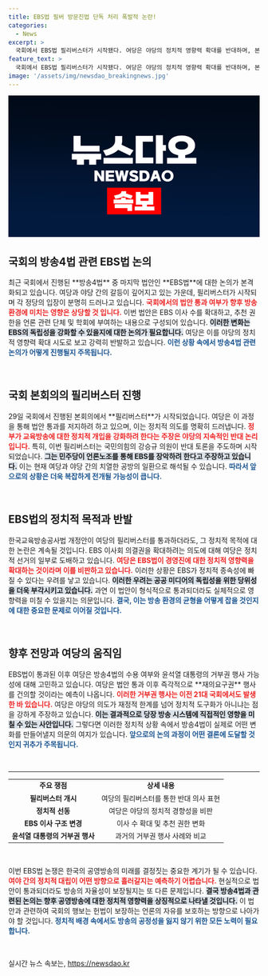 ```yaml
---
title: EBS법 필버 방문진법 단독 처리 폭발적 논란!
categories:
  - News
excerpt: >
  국회에서 EBS법 필리버스터가 시작됐다. 여당은 야당의 정치적 영향력 확대를 반대하며, 본회의 통과를 앞두고 강력한 저항을 예고했다. 다시 들어오는 방송4법의 운명은? 클릭해 확인하세요!
feature_text: >
  국회에서 EBS법 필리버스터가 시작됐다. 여당은 야당의 정치적 영향력 확대를 반대하며, 본회의 통과를 앞두고 강력한 저항을 예고했다. 다시 들어오는 방송4법의 운명은? 클릭해 확인하세요!
image: '/assets/img/newsdao_breakingnews.jpg'
---
```


<p><img src="/assets/img/newsdao_breakingnews.jpg" alt="ranknews 속보" /></p>

<h2 data-ke-size="size26">국회의 방송4법 관련 EBS법 논의</h2>

<p data-ke-size="size16">최근 국회에서 진행된 **방송4법** 중 마지막 법안인 **EBS법**에 대한 논의가 본격화되고 있습니다. 여당과 야당 간의 갈등이 깊어지고 있는 가운데, 필리버스터가 시작되며 각 정당의 입장이 분명히 드러나고 있습니다. <b><span style="color: #ee2323;">국회에서의 법안 통과 여부가 향후 방송 환경에 미치는 영향은 상당할 것 입니다.</span></b> 이번 법안은 EBS 이사 수를 확대하고, 추천 권한을 언론 관련 단체 및 학회에 부여하는 내용으로 구성되어 있습니다. <b><span style="background-color: #21538527;">이러한 변화는 EBS의 독립성을 강화할 수 있을지에 대한 논의가 필요합니다.</span></b> 여당은 이를 야당의 정치적 영향력 확대 시도로 보고 강력히 반발하고 있습니다. <b><span style="color: #1a5490;">이런 상황 속에서 방송4법 관련 논의가 어떻게 진행될지 주목됩니다.</span></b></p>

<p data-ke-size="size16">&nbsp;</p>

<h2 data-ke-size="size26">국회 본회의의 필리버스터 진행</h2>

<p data-ke-size="size16">29일 국회에서 진행된 본회의에서 **필리버스터**가 시작되었습니다. 여당은 이 과정을 통해 법안 통과를 저지하려 하고 있으며, 이는 정치적 의도를 명확히 드러냅니다. <b><span style="color: #ee2323;">정부가 교육방송에 대한 정치적 개입을 강화하려 한다는 주장은 야당의 지속적인 반대 논리입니다.</span></b> 특히, 이번 필리버스터는 국민의힘의 강승규 의원이 반대 토론을 주도하며 시작되었습니다. <b><span style="background-color: #21538527;">그는 민주당이 언론노조를 통해 EBS를 장악하려 한다고 주장하고 있습니다.</span></b> 이는 현재 여당과 야당 간의 치열한 공방의 일환으로 해석될 수 있습니다. <b><span style="color: #1a5490;">따라서 앞으로의 상황은 더욱 복잡하게 전개될 가능성이 큽니다.</span></b></p>

<p data-ke-size="size16">&nbsp;</p>

<h2 data-ke-size="size26">EBS법의 정치적 목적과 반발</h2>

<p data-ke-size="size16">한국교육방송공사법 개정안이 여당의 필리버스터를 통과하더라도, 그 정치적 목적에 대한 논란은 계속될 것입니다. EBS 이사회 의결권을 확대하려는 의도에 대해 여당은 정치적 선거의 일부로 도배하고 있습니다. <b><span style="color: #ee2323;">여당은 EBS법이 경영진에 대한 정치적 영향력을 확대하는 것이라며 이를 비판하고 있습니다.</span></b> 이러한 상황은 EBS가 ​정치적 종속성에 빠질 수 있다는 우려를 낳고 있습니다. <b><span style="background-color: #21538527;">이러한 우려는 공공 미디어의 독립성을 위한 당위성을 더욱 부각시키고 있습니다.</span></b> 과연 이 법안이 형식적으로 통과되더라도 실체적으로 영향력을 미칠 수 있을지는 의문입니다. <b><span style="color: #1a5490;">결국, 이는 방송 환경의 균형을 어떻게 잡을 것인지에 대한 중요한 문제로 이어질 것입니다.</span></b></p>

<p data-ke-size="size16">&nbsp;</p>

<h2 data-ke-size="size26">향후 전망과 여당의 움직임</h2>

<p data-ke-size="size16">EBS법이 통과된 이후 여당은 방송4법의 수용 여부와 윤석열 대통령의 거부권 행사 가능성에 대해 고민하고 있습니다. 여당은 법안 통과 이후 즉각적으로 **재의요구권** 행사를 건의할 것이라는 예측이 나옵니다. <b><span style="color: #ee2323;">이러한 거부권 행사는 이전 21대 국회에서도 발생한 바 있습니다.</span></b> 여당은 야당의 의도가 재정적 한계를 넘어 정치적 도구화가 아니냐는 점을 강하게 주장하고 있습니다. <b><span style="background-color: #21538527;">이는 결과적으로 당장 방송 시스템에 직접적인 영향을 미칠 수 있는 사안입니다.</span></b> 그렇다면 이러한 정치적 상황 속에서 방송4법이 실제로 어떤 변화를 만들어낼지 의문의 여지가 있습니다. <b><span style="color: #1a5490;">앞으로의 논의 과정이 어떤 결론에 도달할 것인지 귀추가 주목됩니다.</span></b></p>

<p data-ke-size="size16">&nbsp;</p>

<hr />

<table style="width: 100%; border-collapse: collapse;">
<tr>
<td style="text-align: center; height: 17px;"><b>주요 쟁점</b></td>
<td style="text-align: center; height: 17px;"><b>상세 내용</b></td>
</tr>
<tr>
<td style="text-align: center; height: 17px;"><b>필리버스터 개시</b></td>
<td style="text-align: center; height: 17px;">여당의 필리버스터를 통한 반대 의사 표현</td>
</tr>
<tr>
<td style="text-align: center; height: 17px;"><b>정치적 선동</b></td>
<td style="text-align: center; height: 17px;">여당은 야당의 정치적 경향성을 비판</td>
</tr>
<tr>
<td style="text-align: center; height: 17px;"><b>EBS 이사 구조 변경</b></td>
<td style="text-align: center; height: 17px;">이사 수 확대 및 추천 권한 변화</td>
</tr>
<tr>
<td style="text-align: center; height: 17px;"><b>윤석열 대통령의 거부권 행사</b></td>
<td style="text-align: center; height: 17px;">과거의 거부권 행사 사례와 비교</td>
</tr>
</table>

<p data-ke-size="size16">&nbsp;</p>

<p data-ke-size="size16">이번 EBS법 논쟁은 한국의 공영방송의 미래를 결정짓는 중요한 계기가 될 수 있습니다. <b><span style="color: #ee2323;">여야 간의 정치적 대립이 어떤 방향으로 흘러갈지는 예측하기 어렵습니다.</span></b> 현실적으로 법안이 통과되더라도 방송의 자율성이 보장될지는 또 다른 문제입니다. <b><span style="background-color: #21538527;">결국 방송4법과 관련된 논의는 향후 공영방송에 대한 정치적 영향력을 상징적으로 나타낼 것입니다.</span></b> 이 법안과 관련하여 국회의 행보는 헌법이 보장하는 언론의 자유를 보호하는 방향으로 나아가야 할 것입니다. <b><span style="color: #1a5490;">정치적 배경 속에서도 방송의 공정성을 잃지 않기 위한 모든 노력이 필요합니다.</span></b></p> 

<p data-ke-size="size16">&nbsp;</p>
실시간 뉴스 속보는, <a href="https://newsdao.kr" rel="dofollow">https://newsdao.kr</a>



